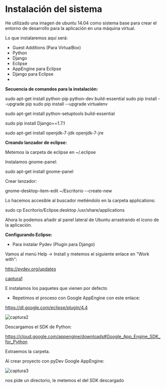 Instalación del sistema
========================

He utilizado una imagen de ubuntu 14.04 como sistema base para crear el entorno de desarrollo para la aplicación  en una máquina virtual.

Lo que instalaremos aquí será:

* Guest Additions (Para VirtualBox)
* Python
* Django
* Eclipse
* AppEngine para Eclipse
* Django para Eclipse
* 

**Secuencia de comandos para la instalación:**

sudo apt-get install python-pip python-dev build-essential
sudo pip install --upgrade pip
sudo pip install --upgrade virtualenv

sudo apt-get install python-setuptools build-essential

sudo pip install Django==1.7.1

sudo apt-get install openjdk-7-jdk openjdk-7-jre


**Creando lanzador de eclipse:**

Metemos la carpeta de eclipse en ~/.eclipse

Instalamos gnome-panel:

sudo apt-get install gnome-panel


Crear lanzador:

gnome-desktop-item-edit ~/Escritorio --create-new

Lo hacemos accesible al buscador metiéndolo en la carpeta applications:

sudo cp Escritorio/Eclipse.desktop /usr/share/applications

Ahora lo podemos añadir al panel lateral de Ubuntu arrastrando el icono de la aplicación.


**Configurando Eclipse:**

* Para instalar Pydev (Plugin para Django)

Vamos al menú Help -> Install y metemos el siguiente enlace en "Work with":

http://pydev.org/updates

[captura1](http://i.imgur.com/LDG0LAB.png)

E instalamos los paquetes que vienen por defecto


* Repetimos el proceso con Google AppEngine con este enlace:

https://dl.google.com/eclipse/plugin/4.4


![captura2](http://i.imgur.com/4Z7oqOo.png)


Descargamos el SDK de Python:

https://cloud.google.com/appengine/downloads#Google_App_Engine_SDK_for_Python

Extraemos la carpeta.

Al crear proyecto con pyDev Google AppEngine:

![captura3](http://i.imgur.com/wmYAdI2.png)


nos pide un directorio, le metemos el del SDK descargado

